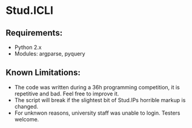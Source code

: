 Stud.ICLI
=========

Requirements:
-------------

* Python 2.x
* Modules: argparse, pyquery

Known Limitations:
------------------

* The code was written during a 36h programming competition, it is
  repetitive and bad. Feel free to improve it.
* The script will break if the slightest bit of Stud.IPs horrible markup
  is changed.
* For unknwon reasons, university staff was unable to login. Testers
  welcome.
